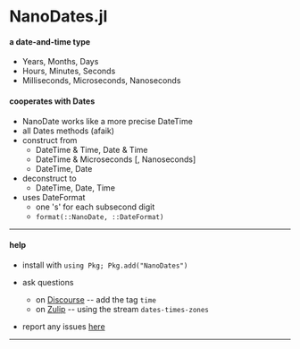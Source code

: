 # NanoDates.jl

#### a date-and-time type
- Years, Months, Days
- Hours, Minutes, Seconds
- Milliseconds, Microseconds, Nanoseconds



#### cooperates with Dates

 - NanoDate works like a more precise DateTime
 - all Dates methods (afaik)
 - construct from 
   - DateTime & Time, Date & Time
   - DateTime & Microseconds [, Nanoseconds]
   - DateTime, Date
 - deconstruct to
   - DateTime, Date, Time
 - uses DateFormat
   - one 's' for each subsecond digit
   - `format(::NanoDate, ::DateFormat)`


----
#### help 
- install with  `using Pkg; Pkg.add("NanoDates")`

- ask questions
  - on [Discourse](https://discourse.julialang.org/latest) -- add the tag `time`
  - on [Zulip](https://julialang.zulipchat.com/#narrow/stream/321834-dates-times-zones) -- using the stream `dates-times-zones`
  
- report any issues [here](https://github.com/JeffreySarnoff/NanoDates.jl/issues)

----
